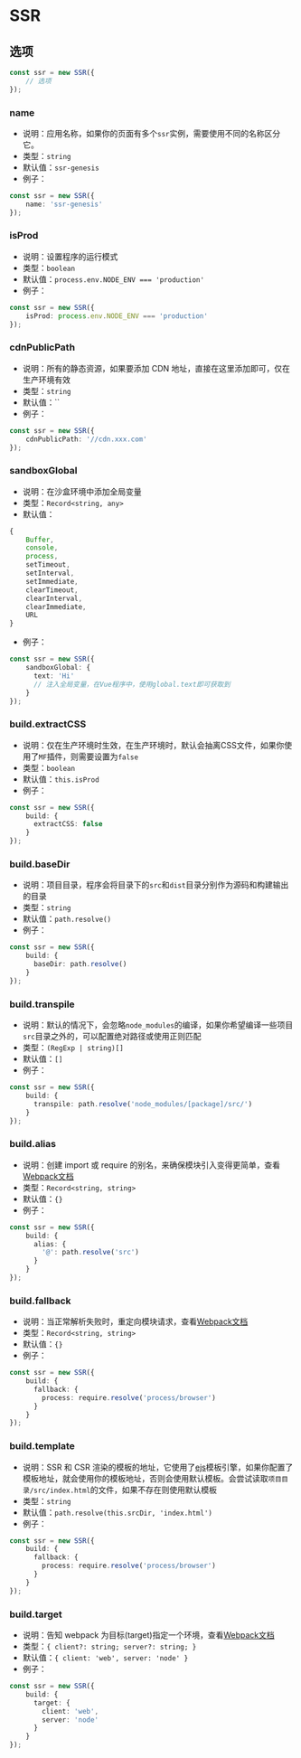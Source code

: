 # SSR
## 选项
```ts
const ssr = new SSR({
    // 选项
});
```
### name
  - 说明：应用名称，如果你的页面有多个`ssr`实例，需要使用不同的名称区分它。
  - 类型：`string`
  - 默认值：`ssr-genesis`
  - 例子：
```ts
const ssr = new SSR({
    name: 'ssr-genesis'
});
```

### isProd
  - 说明：设置程序的运行模式
  - 类型：`boolean`
  - 默认值：`process.env.NODE_ENV === 'production'`
  - 例子：
```ts
const ssr = new SSR({
    isProd: process.env.NODE_ENV === 'production'
});
```

### cdnPublicPath
  - 说明：所有的静态资源，如果要添加 CDN 地址，直接在这里添加即可，仅在生产环境有效
  - 类型：`string`
  - 默认值：``
  - 例子：
```ts
const ssr = new SSR({
    cdnPublicPath: '//cdn.xxx.com'
});
```

### sandboxGlobal
  - 说明：在沙盒环境中添加全局变量
  - 类型：`Record<string, any>`
  - 默认值：
```ts
{
    Buffer,
    console,
    process,
    setTimeout,
    setInterval,
    setImmediate,
    clearTimeout,
    clearInterval,
    clearImmediate,
    URL
}
``` 
  - 例子：
```ts
const ssr = new SSR({
    sandboxGlobal: {
      text: 'Hi'
      // 注入全局变量，在Vue程序中，使用global.text即可获取到
    }
});

```

### build.extractCSS
  - 说明：仅在生产环境时生效，在生产环境时，默认会抽离CSS文件，如果你使用了`MF`插件，则需要设置为`false`
  - 类型：`boolean`
  - 默认值：`this.isProd`
  - 例子：
```ts
const ssr = new SSR({
    build: {
      extractCSS: false
    }
});
```

### build.baseDir
  - 说明：项目目录，程序会将目录下的`src`和`dist`目录分别作为源码和构建输出的目录
  - 类型：`string`
  - 默认值：`path.resolve()`
  - 例子：
```ts
const ssr = new SSR({
    build: {
      baseDir: path.resolve()
    }
});
```
### build.transpile
  - 说明：默认的情况下，会忽略`node_modules`的编译，如果你希望编译一些项目`src`目录之外的，可以配置绝对路径或使用正则匹配
  - 类型：`(RegExp | string)[]`
  - 默认值：`[]`
  - 例子：
```ts
const ssr = new SSR({
    build: {
      transpile: path.resolve('node_modules/[package]/src/')
    }
});
```
### build.alias
  - 说明：创建 import 或 require 的别名，来确保模块引入变得更简单，查看[Webpack文档](https://webpack.docschina.org/configuration/resolve/#resolvealias)
  - 类型：`Record<string, string>`
  - 默认值：`{}`
  - 例子：
```ts
const ssr = new SSR({
    build: {
      alias: {
        '@': path.resolve('src')
      }
    }
});
```

### build.fallback
  - 说明：当正常解析失败时，重定向模块请求，查看[Webpack文档](https://webpack.docschina.org/configuration/resolve/#resolvefallback)
  - 类型：`Record<string, string>`
  - 默认值：`{}`
  - 例子：
```ts
const ssr = new SSR({
    build: {
      fallback: {
        process: require.resolve('process/browser')
      }
    }
});
```

### build.template
  - 说明：SSR 和 CSR 渲染的模板的地址，它使用了[ejs](https://github.com/mde/ejs)模板引擎，如果你配置了模板地址，就会使用你的模板地址，否则会使用默认模板。会尝试读取`项目目录/src/index.html`的文件，如果不存在则使用默认模板
  - 类型：`string`
  - 默认值：`path.resolve(this.srcDir, 'index.html')`
  - 例子：
```ts
const ssr = new SSR({
    build: {
      fallback: {
        process: require.resolve('process/browser')
      }
    }
});
```

### build.target
  - 说明：告知 webpack 为目标(target)指定一个环境，查看[Webpack文档](https://webpack.docschina.org/configuration/target/#string)
  - 类型：`{ client?: string; server?: string; }`
  - 默认值：`{ client: 'web', server: 'node' }`
  - 例子：
```ts
const ssr = new SSR({
    build: {
      target: {
        client: 'web',
        server: 'node'
      }
    }
});
```
